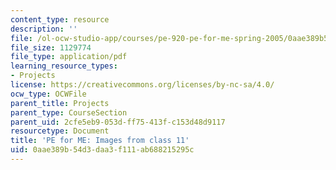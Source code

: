 ```yaml
---
content_type: resource
description: ''
file: /ol-ocw-studio-app/courses/pe-920-pe-for-me-spring-2005/0aae389b54d3daa3f111ab688215295c_MITPE_920S05_11.pdf
file_size: 1129774
file_type: application/pdf
learning_resource_types:
- Projects
license: https://creativecommons.org/licenses/by-nc-sa/4.0/
ocw_type: OCWFile
parent_title: Projects
parent_type: CourseSection
parent_uid: 2cfe5eb9-053d-ff75-413f-c153d48d9117
resourcetype: Document
title: 'PE for ME: Images from class 11'
uid: 0aae389b-54d3-daa3-f111-ab688215295c
---
```

